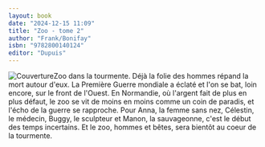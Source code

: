 ```yaml
---
layout: book
date: "2024-12-15 11:09"
title: "Zoo - tome 2"
author: "Frank/Bonifay"
isbn: "9782800140124"
editor: "Dupuis"
---
```

![Couverture](/img/9782800140124.jpeg)Zoo dans la tourmente. Déjà la folie des hommes répand la mort autour d'eux. La Première Guerre mondiale a éclaté et l'on se bat, loin encore, sur le front de l'Ouest. En Normandie, où l'argent fait de plus en plus défaut, le zoo se vit de moins en moins comme un coin de paradis, et l'écho de la guerre se rapproche. Pour Anna, la femme sans nez, Célestin, le médecin, Buggy, le sculpteur et Manon, la sauvageonne, c'est le début des temps incertains. Et le zoo, hommes et bêtes, sera bientôt au coeur de la tourmente.

